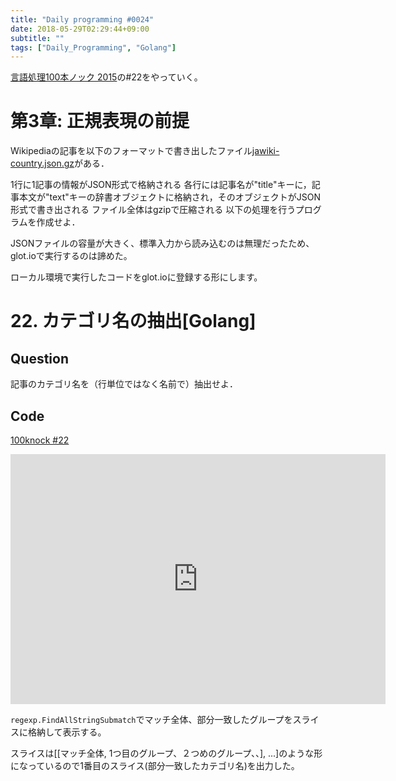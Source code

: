```yaml
---
title: "Daily programming #0024"
date: 2018-05-29T02:29:44+09:00
subtitle: ""
tags: ["Daily_Programming", "Golang"]
---
```



[言語処理100本ノック 2015][100knock]の#22をやっていく。

# 第3章: 正規表現の前提

Wikipediaの記事を以下のフォーマットで書き出したファイル[jawiki-country.json.gz][inputfile]がある．

1行に1記事の情報がJSON形式で格納される
各行には記事名が"title"キーに，記事本文が"text"キーの辞書オブジェクトに格納され，そのオブジェクトがJSON形式で書き出される
ファイル全体はgzipで圧縮される
以下の処理を行うプログラムを作成せよ．

JSONファイルの容量が大きく、標準入力から読み込むのは無理だったため、glot.ioで実行するのは諦めた。

ローカル環境で実行したコードをglot.ioに登録する形にします。

# 22. カテゴリ名の抽出[Golang]

## Question

記事のカテゴリ名を（行単位ではなく名前で）抽出せよ．

## Code

[100knock #22][snipet]

<iframe src='https://glot.io/snippets/f1gouqvt7u/embed' frameborder='0' scrolling='no' sandbox='allow-forms allow-pointer-lock allow-popups allow-same-origin allow-scripts' width='600' height='400'></iframe>


`regexp.FindAllStringSubmatch`でマッチ全体、部分一致したグループをスライスに格納して表示する。

スライスは[[マッチ全体, 1つ目のグループ、２つめのグループ、、], ...]のような形になっているので1番目のスライス(部分一致したカテゴリ名)を出力した。

[100knock]:http://www.cl.ecei.tohoku.ac.jp/nlp100/#ch3
[inputfile]:http://www.cl.ecei.tohoku.ac.jp/nlp100/data/jawiki-country.json.gz
[snipet]:https://glot.io/snippets/f1gouqvt7u
